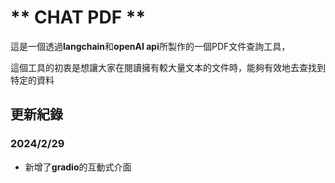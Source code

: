 # ** CHAT PDF **
這是一個透過**langchain**和**openAI api**所製作的一個PDF文件查詢工具，

這個工具的初衷是想讓大家在閱讀擁有較大量文本的文件時，能夠有效地去查找到特定的資料


## 更新紀錄
### **2024/2/29** 
* 新增了**gradio**的互動式介面 


